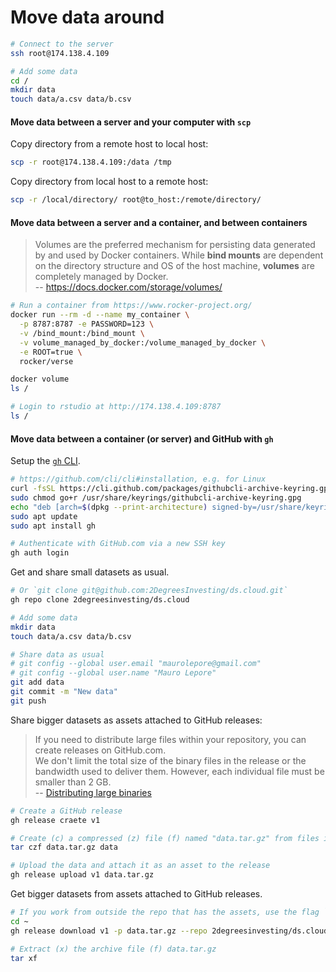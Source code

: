# Move data around

```bash
# Connect to the server
ssh root@174.138.4.109

# Add some data
cd /
mkdir data
touch data/a.csv data/b.csv
```

#### Move data between a server and your computer with `scp`

Copy directory from a remote host to local host:

```bash
scp -r root@174.138.4.109:/data /tmp
```

Copy directory from local host to a remote host:

```bash
scp -r /local/directory/ root@to_host:/remote/directory/
```


#### Move data between a server and a container, and between containers

> Volumes are the preferred mechanism for persisting data generated by and used
by Docker containers. While **bind mounts** are dependent on the directory
structure and OS of the host machine, **volumes** are completely managed by
Docker.  
-- https://docs.docker.com/storage/volumes/

```bash
# Run a container from https://www.rocker-project.org/
docker run --rm -d --name my_container \
  -p 8787:8787 -e PASSWORD=123 \
  -v /bind_mount:/bind_mount \
  -v volume_managed_by_docker:/volume_managed_by_docker \
  -e ROOT=true \
  rocker/verse

docker volume
ls /

# Login to rstudio at http://174.138.4.109:8787
ls /
```

#### Move data between a container (or server) and GitHub with `gh`

Setup the [`gh` CLI](https://cli.github.com/).

```bash
# https://github.com/cli/cli#installation, e.g. for Linux
curl -fsSL https://cli.github.com/packages/githubcli-archive-keyring.gpg | sudo dd of=/usr/share/keyrings/githubcli-archive-keyring.gpg
sudo chmod go+r /usr/share/keyrings/githubcli-archive-keyring.gpg
echo "deb [arch=$(dpkg --print-architecture) signed-by=/usr/share/keyrings/githubcli-archive-keyring.gpg] https://cli.github.com/packages stable main" | sudo tee /etc/apt/sources.list.d/github-cli.list > /dev/null
sudo apt update
sudo apt install gh

# Authenticate with GitHub.com via a new SSH key
gh auth login
```

Get and share small datasets as usual.

```bash
# Or `git clone git@github.com:2DegreesInvesting/ds.cloud.git`
gh repo clone 2degreesinvesting/ds.cloud

# Add some data
mkdir data
touch data/a.csv data/b.csv

# Share data as usual
# git config --global user.email "maurolepore@gmail.com"
# git config --global user.name "Mauro Lepore"
git add data
git commit -m "New data"
git push
```

Share bigger datasets as assets attached to GitHub releases:

> If you need to distribute large files within your repository, you can create releases on GitHub.com.  
> We don't limit the total size of the binary files in the release or the bandwidth used to deliver them. However, each individual file must be smaller than 2 GB.  
-- [Distributing large binaries](https://docs.github.com/en/repositories/working-with-files/managing-large-files/about-large-files-on-github#distributing-large-binaries)


```bash
# Create a GitHub release
gh release craete v1

# Create (c) a compressed (z) file (f) named "data.tar.gz" from files in "data/"
tar czf data.tar.gz data

# Upload the data and attach it as an asset to the release
gh release upload v1 data.tar.gz
```

Get bigger datasets from assets attached to GitHub releases.

```bash
# If you work from outside the repo that has the assets, use the flag `--repo`
cd ~
gh release download v1 -p data.tar.gz --repo 2degreesinvesting/ds.cloud

# Extract (x) the archive file (f) data.tar.gz
tar xf
```
